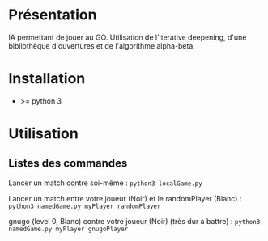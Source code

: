 # Présentation

IA permettant de jouer au GO.
Utilisation de l'iterative deepening, d'une bibliothèque d'ouvertures et de l'algorithme alpha-beta.

# Installation

* \>= python 3

# Utilisation

## Listes des commandes

Lancer un match contre soi-même : 
```python3 localGame.py```

Lancer un match entre votre joueur (Noir) et le randomPlayer (Blanc) : 
```python3 namedGame.py myPlayer randomPlayer```

gnugo (level 0, Blanc) contre votre joueur (Noir) (très dur à battre) : 
```python3 namedGame.py myPlayer gnugoPlayer```